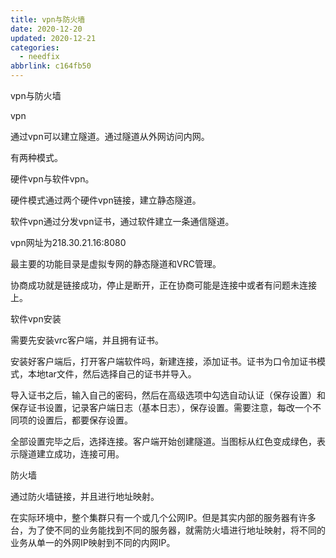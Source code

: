```yaml
---
title: vpn与防火墙
date: 2020-12-20
updated: 2020-12-21
categories:
  - needfix
abbrlink: c164fb50
---
```

vpn与防火墙

vpn

通过vpn可以建立隧道。通过隧道从外网访问内网。

有两种模式。

硬件vpn与软件vpn。

硬件模式通过两个硬件vpn链接，建立静态隧道。

软件vpn通过分发vpn证书，通过软件建立一条通信隧道。

vpn网址为218.30.21.16:8080

最主要的功能目录是虚拟专网的静态隧道和VRC管理。

协商成功就是链接成功，停止是断开，正在协商可能是连接中或者有问题未连接上。

软件vpn安装

需要先安装vrc客户端，并且拥有证书。

安装好客户端后，打开客户端软件吗，新建连接，添加证书。证书为口令加证书模式，本地tar文件，然后选择自己的证书并导入。

导入证书之后，输入自己的密码，然后在高级选项中勾选自动认证（保存设置）和保存证书设置，记录客户端日志（基本日志），保存设置。需要注意，每改一个不同项的设置后，都要保存设置。

全部设置完毕之后，选择连接。客户端开始创建隧道。当图标从红色变成绿色，表示隧道建立成功，连接可用。

防火墙

通过防火墙链接，并且进行地址映射。

在实际环境中，整个集群只有一个或几个公网IP。但是其实内部的服务器有许多台，为了使不同的业务能找到不同的服务器，就需防火墙进行地址映射，将不同的业务从单一的外网IP映射到不同的内网IP。




